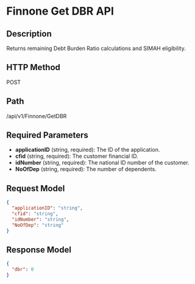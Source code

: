 # Finnone Get DBR API

## Description
Returns remaining Debt Burden Ratio calculations and SIMAH eligibility.

## HTTP Method
POST

## Path
/api/v1/Finnone/GetDBR

## Required Parameters
- **applicationID** (string, required): The ID of the application.
- **cfid** (string, required): The customer financial ID.
- **idNumber** (string, required): The national ID number of the customer.
- **NoOfDep** (string, required): The number of dependents.

## Request Model
```json
{
  "applicationID": "string",
  "cfid": "string",
  "idNumber": "string",
  "NoOfDep": "string"
}

```

## Response Model
```json
{
  "dbr": 0
}
